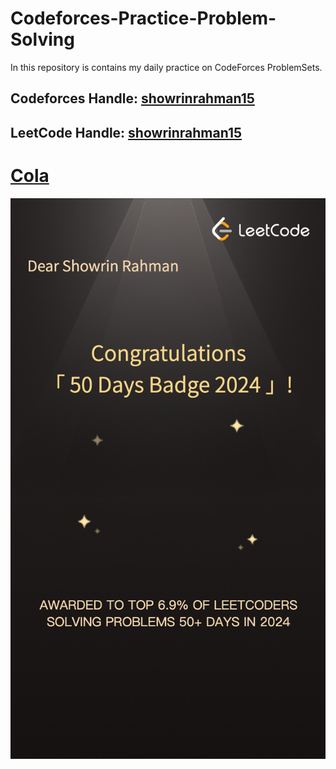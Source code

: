 # Codeforces-Practice-Problem-Solving
In this repository is contains my daily practice on CodeForces ProblemSets.
## Codeforces Handle: [showrinrahman15](https://codeforces.com/profile/showrinrahman15)
## LeetCode Handle: [showrinrahman15](https://leetcode.com/showrinrahman15/)

# [Cola](https://colab.research.google.com/drive/1p_F7ba3ZWk-KzyMBnZ2uv3OZHOSYDTxJ?usp=sharing)
![50 days](Images/50%20Days%20Badge.png)

